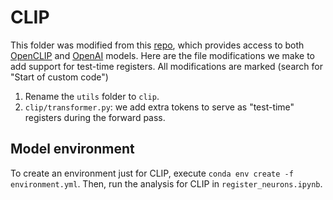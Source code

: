 # CLIP

This folder was modified from this [repo](https://github.com/yossigandelsman/second_order_lens), which provides access to both [OpenCLIP](https://github.com/mlfoundations/open_clip) and [OpenAI](https://github.com/openai/CLIP) models. Here are the file modifications we make to add support for test-time registers. All modifications are marked (search for "Start of custom code")
1. Rename the `utils` folder to `clip`.
2. `clip/transformer.py`: we add extra tokens to serve as "test-time" registers during the forward pass.

## Model environment

To create an environment just for CLIP, execute `conda env create -f environment.yml`. Then, run the analysis for CLIP in `register_neurons.ipynb`.
